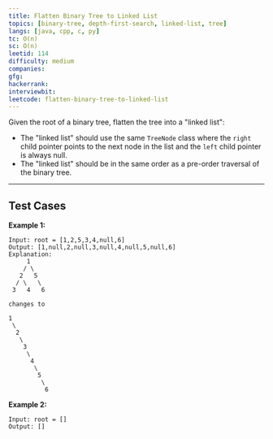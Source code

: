 ```yaml
---
title: Flatten Binary Tree to Linked List
topics: [binary-tree, depth-first-search, linked-list, tree]
langs: [java, cpp, c, py]
tc: O(n)
sc: O(n)
leetid: 114
difficulty: medium
companies: 
gfg: 
hackerrank: 
interviewbit: 
leetcode: flatten-binary-tree-to-linked-list
---
```


Given the root of a binary tree, flatten the tree into a "linked list":
- The "linked list" should use the same `TreeNode` class where the `right` child pointer points to the next node in the list and the `left` child pointer is always null.
- The "linked list" should be in the same order as a pre-order traversal of the binary tree.

---

## Test Cases

**Example 1:**

```
Input: root = [1,2,5,3,4,null,6]
Output: [1,null,2,null,3,null,4,null,5,null,6]
Explanation:
     1
    / \
   2   5
  / \   \
 3   4   6

changes to

1
 \
  2
   \
    3
     \
      4
       \
        5
         \
          6
```

**Example 2:** 
```
Input: root = []
Output: []
```